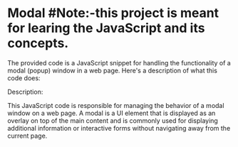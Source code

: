# Modal #Note:-this project is meant for learing the JavaScript and its concepts.
The provided code is a JavaScript snippet for handling the functionality of a modal (popup) window in a web page. Here's a description of what this code does:

Description:

This JavaScript code is responsible for managing the behavior of a modal window on a web page. A modal is a UI element that is displayed as an overlay on top of the main content and is commonly used for displaying additional information or interactive forms without navigating away from the current page.
